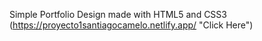 Simple Portfolio Design made with HTML5 and CSS3
(https://proyecto1santiagocamelo.netlify.app/ "Click Here")
